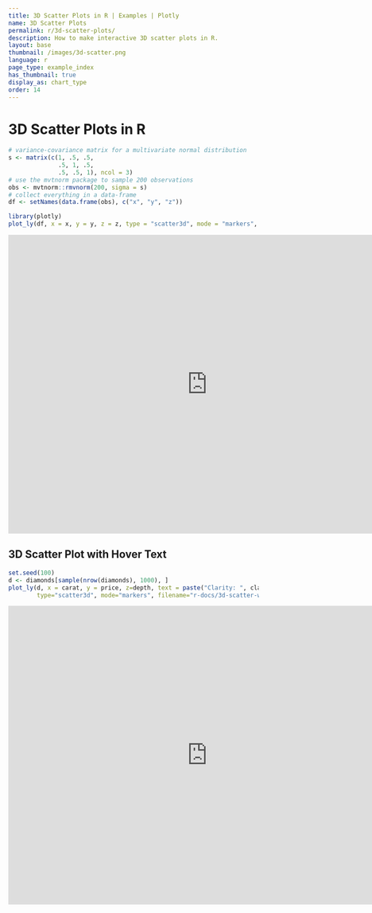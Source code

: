 ```yaml
---
title: 3D Scatter Plots in R | Examples | Plotly
name: 3D Scatter Plots
permalink: r/3d-scatter-plots/
description: How to make interactive 3D scatter plots in R.
layout: base
thumbnail: /images/3d-scatter.png
language: r
page_type: example_index
has_thumbnail: true
display_as: chart_type
order: 14
---
```



# 3D Scatter Plots in R


```r
# variance-covariance matrix for a multivariate normal distribution
s <- matrix(c(1, .5, .5,
              .5, 1, .5,
              .5, .5, 1), ncol = 3)
# use the mvtnorm package to sample 200 observations
obs <- mvtnorm::rmvnorm(200, sigma = s)
# collect everything in a data-frame
df <- setNames(data.frame(obs), c("x", "y", "z"))

library(plotly)
plot_ly(df, x = x, y = y, z = z, type = "scatter3d", mode = "markers", filename="r-docs/3d-scatter")
```

<iframe height="600" id="igraph" scrolling="no" seamless="seamless" src="https://plot.ly/~RPlotBot/2000.embed" width="800" frameBorder="0"></iframe>

## 3D Scatter Plot with Hover Text


```r
set.seed(100)
d <- diamonds[sample(nrow(diamonds), 1000), ]
plot_ly(d, x = carat, y = price, z=depth, text = paste("Clarity: ", clarity),
        type="scatter3d", mode="markers", filename="r-docs/3d-scatter-with-hover-text")
```

<iframe height="600" id="igraph" scrolling="no" seamless="seamless" src="https://plot.ly/~RPlotBot/2002.embed" width="800" frameBorder="0"></iframe>
